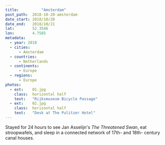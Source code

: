 ```yaml
---
title:			"Amsterdam"
post_path:	2018-10-20-amsterdam
date_start:	2018/10/20
date_end:   2018/10/21
lat:        52.3546
lon:        4.7585
metadata:
  - year: 2018
  - cities:
      - Amsterdam
  - countries:
      - Netherlands
  - continents:
      - Europe
  - regions:
      - Europe
photos:
  - ext:    01.jpg
    class:  horizontal half
    text:   "Rijksmuseum Bicycle Passage"
  - ext:    02.jpg
    class:  horizontal half
    text:   "Desk at The Pulitzer Hotel"
---
```

Stayed for 24 hours to see Jan Asselijn's _The Threatened Swan_, eat stroopwafels, and sleep in a connected network of 17th- and 18th- century canal houses.